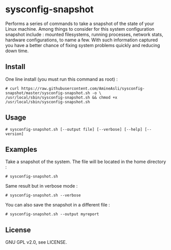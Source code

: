 sysconfig-snapshot
====================

Performs a series of commands to take a snapshot of the state of your Linux machine. Among things to consider for this system configuration snapshot include : mounted filesystems, running processes, network stats, hardware configurations, to name a few.
With such information captured you have a better chance of fixing system problems quickly and reducing down time.

## Install
One line install (you must run this command as root) :

    # curl https://raw.githubusercontent.com/AmineAsli/sysconfig-snapshot/master/sysconfig-snapshot.sh -o \
    /usr/local/sbin/sysconfig-snapshot.sh && chmod +x /usr/local/sbin/sysconfig-snapshot.sh

## Usage

    # sysconfig-snapshot.sh [--output file] [--verbose] [--help] [--version]

## Examples
Take a snapshot of the system. The file will be located in the home directory : 

    # sysconfig-snapshot.sh

Same result but in verbose mode :

    # sysconfig-snapshot.sh --verbose

You can also save the snapshot in a different file :

    # sysconfig-snapshot.sh --output myreport

## License
GNU GPL v2.0, see LICENSE.


